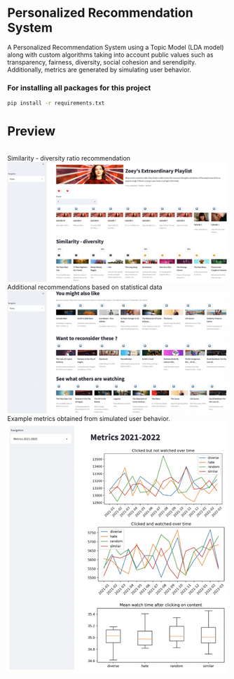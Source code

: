 # Personalized Recommendation System

A Personalized Recommendation System using a Topic Model (LDA model) along with custom algorithms taking into account public values such as transparency, fairness, diversity, social cohesion and serendipity. Additionally, metrics are generated by simulating user behavior.


### For installing all packages for this project
```sh
pip install -r requirements.txt
```

# Preview

<br/>
Similarity - diversity ratio recommendation
<br/>
<img src="img/home1.png" width="800">

<br/>
Additional recommendations based on statistical data
<br/>
<img src="img/home3.png" width="800">

<br/>
Example metrics obtained from simulated user behavior.
<br/>
<img src="img/metricsfinal.png" width="800">